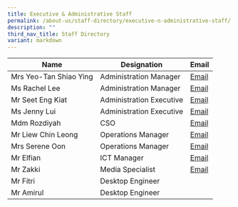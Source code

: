 ```yaml
---
title: Executive & Administrative Staff
permalink: /about-us/staff-directory/executive-n-administrative-staff/
description: ""
third_nav_title: Staff Directory
variant: markdown
---
```

| Name | Designation | Email |
| -------- | -------- | -------- |
| Mrs Yeo-Tan Shiao Ying     | Administration Manager     | <a href="mailto:Tan_Shiao_ying@schools.gov.sg" target="">Email</a>     |
| Ms Rachel Lee     | Administration Manager     | <a href="mailto:Rachel_Lee@schools.gov.sg" target="">Email</a>     |
| Mr Seet Eng Kiat     | Administration Executive     | <a href="mailto:Seet_Eng_Kiat@schools.gov.sg" target="">Email</a>     |
| Ms Jenny Lui     | Administration Executive    | <a href="mailto:lui_yuen_lan@schools.gov.sg" target="">Email</a>     |
| Mdm Rozdiyah     | CSO    | <a href="mailto:Rozdiyah_Harun@schools.gov.sg" target="">Email</a>    |
| Mr Liew Chin Leong     | Operations Manager     | <a href="mailto:liew_chin_leong@schools.gov.sg" target="">Email</a>     |
| Mrs Serene Oon    | Operations Manager    | <a href="mailto:serene_sing_ching_lan@schools.gov.sg" target="">Email</a>     |
| Mr Elfian     | ICT Manager     | <a href="mailto:elfian_abdul_hadi@schools.gov.sg" target="">Email</a>    |
| Mr Zakki    | Media Specialist   | <a href="mailto:zakki_b_adali@schools.gov.sg" target="">Email</a>    |
| Mr Fitri     | Desktop Engineer     | 
| Mr Amirul     | Desktop Engineer     |